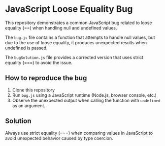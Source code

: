 # JavaScript Loose Equality Bug

This repository demonstrates a common JavaScript bug related to loose equality (==) when handling null and undefined values.

The `bug.js` file contains a function that attempts to handle null values, but due to the use of loose equality, it produces unexpected results when undefined is passed.

The `bugSolution.js` file provides a corrected version that uses strict equality (===) to avoid the issue.

## How to reproduce the bug
1. Clone this repository
2. Run `bug.js` using a JavaScript runtime (Node.js, browser console, etc.)
3. Observe the unexpected output when calling the function with `undefined` as an argument.

## Solution
Always use strict equality (===) when comparing values in JavaScript to avoid unexpected behavior caused by type coercion.